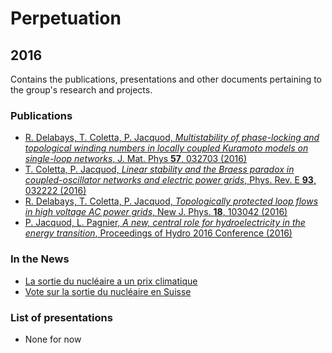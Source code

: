 # Perpetuation

## 2016

Contains the publications, presentations and other documents pertaining to the group's research and projects.

### Publications

* [R. Delabays, T. Coletta, P. Jacquod, *Multistability of phase-locking and topological winding numbers in locally coupled Kuramoto models on single-loop networks*, J. Mat. Phys **57**, 032703 (2016)](https://github.com/GeeeHesso/Perpetuation/tree/master/2016/Papers/Multistability_of_phase-locking_and_topological_winding_numbers_in_locally_coupled_Kuramoto_models_on_single-loop_networks)
* [T. Coletta, P. Jacquod, *Linear stability and the Braess paradox in coupled-oscillator networks and electric power grids*, Phys. Rev. E **93**, 032222 (2016)](https://github.com/GeeeHesso/Perpetuation/tree/master/2016/Papers/Braess_Paradox)
* [R. Delabays, T. Coletta, P. Jacquod, *Topologically protected loop flows in high voltage AC power grids*, New J. Phys. **18**, 103042 (2016)](https://github.com/GeeeHesso/Perpetuation/tree/master/2016/Papers/Topological_Protection)
* [P. Jacquod, L. Pagnier, *A new, central role for hydroelectricity in the energy transition*, Proceedings of Hydro 2016 Conference (2016)](https://github.com/GeeeHesso/Perpetuation/tree/master/2016/Papers/A_New_Central_Role_for_Hydroelectricity_in_the_Energy_Transition)

### In the News

* [La sortie du nucléaire a un prix climatique](https://github.com/GeeeHesso/Perpetuation/tree/master/2016/In_the_News/La_sortie_du_nucleaire_a_un_prix_climatique)
* [Vote sur la sortie du nucléaire en Suisse](https://github.com/GeeeHesso/Perpetuation/tree/master/2016/In_the_News/RCANADA_Vote_sortie_nucleaire)

### List of presentations

* None for now
